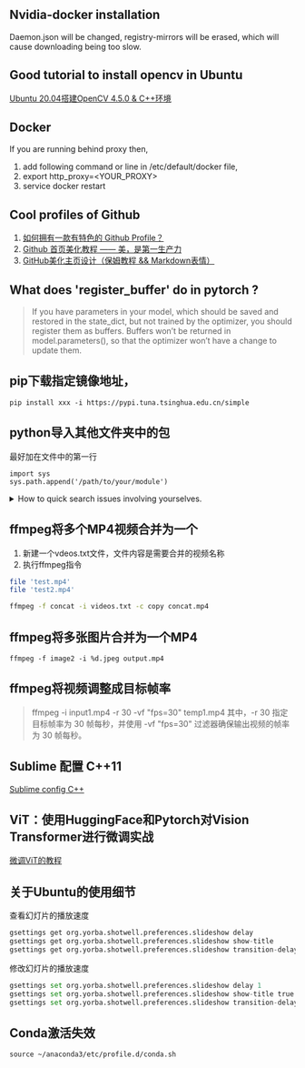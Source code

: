 ## Nvidia-docker installation
Daemon.json will be changed, registry-mirrors will be erased, which will cause downloading being too slow.

## Good tutorial to install opencv in Ubuntu
[Ubuntu 20.04搭建OpenCV 4.5.0 & C++环境](https://blog.csdn.net/weixin_44796670/article/details/115900538)

## Docker
If you are running behind proxy then,
1. add following command or line in /etc/default/docker file,
2. export http_proxy=<YOUR_PROXY>
3. service docker restart

## Cool profiles of Github
1. [如何拥有一款有特色的 Github Profile？](https://cloud.tencent.com/developer/article/2047199)
2. [Github 首页美化教程 —— 美，是第一生产力](https://blog.csdn.net/weixin_50915462/article/details/119988939)
3. [GitHub美化主页设计（保姆教程 && Markdown表情）](https://blog.csdn.net/qq_44231797/article/details/129251980)

## What does 'register_buffer' do in pytorch ?
> If you have parameters in your model, which should be saved and restored in the state_dict, but not trained by the optimizer, you should register them as buffers.
Buffers won’t be returned in model.parameters(), so that the optimizer won’t have a change to update them.

## pip下载指定镜像地址，
```
pip install xxx -i https://pypi.tuna.tsinghua.edu.cn/simple
```

## python导入其他文件夹中的包
最好加在文件中的第一行
```
import sys
sys.path.append('/path/to/your/module')
```


<details>
<summary> How to quick search issues involving yourselves.</summary>
在GitHub搜索中放入is:issue involves:my-username
</details>


## ffmpeg将多个MP4视频合并为一个 
1. 新建一个vdeos.txt文件，文件内容是需要合并的视频名称
2. 执行ffmpeg指令
  
```bash
file 'test.mp4'
file 'test2.mp4'

ffmpeg -f concat -i videos.txt -c copy concat.mp4
```



## ffmpeg将多张图片合并为一个MP4
```
ffmpeg -f image2 -i %d.jpeg output.mp4
```


## ffmpeg将视频调整成目标帧率
> ffmpeg -i input1.mp4 -r 30 -vf "fps=30" temp1.mp4
其中，-r 30 指定目标帧率为 30 帧每秒，并使用 -vf "fps=30" 过滤器确保输出视频的帧率为 30 帧每秒。

## Sublime 配置 C++11
[Sublime config C++](https://www.geeksforgeeks.org/setting-up-sublime-text-for-competitive-coding-in-cpp14-on-ubuntu/)

## ViT：使用HuggingFace和Pytorch对Vision Transformer进行微调实战
[微调ViT的教程](https://blog.csdn.net/weixin_38739735/article/details/137064991)

## 关于Ubuntu的使用细节

查看幻灯片的播放速度
```python
gsettings get org.yorba.shotwell.preferences.slideshow delay
gsettings get org.yorba.shotwell.preferences.slideshow show-title
gsettings get org.yorba.shotwell.preferences.slideshow transition-delay
```
修改幻灯片的播放速度
```python
gsettings set org.yorba.shotwell.preferences.slideshow delay 1
gsettings set org.yorba.shotwell.preferences.slideshow show-title true
gsettings set org.yorba.shotwell.preferences.slideshow transition-delay 0.1
```

## Conda激活失效
```
source ~/anaconda3/etc/profile.d/conda.sh
```
